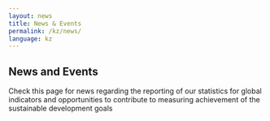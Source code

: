 ```yaml
---
layout: news
title: News & Events
permalink: /kz/news/
language: kz
---
```


## News and Events
Check this page for news regarding the reporting of our statistics for global indicators and opportunities to contribute to measuring achievement of the sustainable development goals
